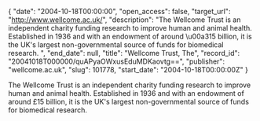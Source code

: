 {
  "date": "2004-10-18T00:00:00", 
  "open_access": false, 
  "target_url": "http://www.wellcome.ac.uk/", 
  "description": "The Wellcome Trust is an independent charity funding research to improve human and animal health. Established in 1936 and with an endowment of around \u00a315 billion, it is the UK's largest non-governmental source of funds for biomedical research. ", 
  "end_date": null, 
  "title": "Wellcome Trust, The", 
  "record_id": "20041018T000000/quAPyaOWxusEduMDKaovtg==", 
  "publisher": "wellcome.ac.uk", 
  "slug": 101778, 
  "start_date": "2004-10-18T00:00:00Z"
}

The Wellcome Trust is an independent charity funding research to improve human and animal health. Established in 1936 and with an endowment of around £15 billion, it is the UK's largest non-governmental source of funds for biomedical research. 